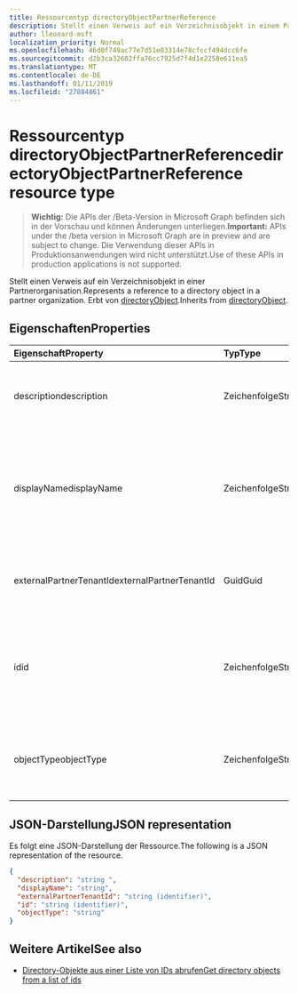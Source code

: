 ```yaml
---
title: Ressourcentyp directoryObjectPartnerReference
description: Stellt einen Verweis auf ein Verzeichnisobjekt in einem Partner-Mandanten. Erbt von directoryObject.
author: lleonard-msft
localization_priority: Normal
ms.openlocfilehash: 46d0f749ac77e7d51e03314e78cfccf494dcc6fe
ms.sourcegitcommit: d2b3ca32602ffa76cc7925d7f4d1e2258e611ea5
ms.translationtype: MT
ms.contentlocale: de-DE
ms.lasthandoff: 01/11/2019
ms.locfileid: "27884861"
---
```

# <a name="directoryobjectpartnerreference-resource-type"></a><span data-ttu-id="5c3e2-104">Ressourcentyp directoryObjectPartnerReference</span><span class="sxs-lookup"><span data-stu-id="5c3e2-104">directoryObjectPartnerReference resource type</span></span>

> <span data-ttu-id="5c3e2-105">**Wichtig:** Die APIs der /Beta-Version in Microsoft Graph befinden sich in der Vorschau und können Änderungen unterliegen.</span><span class="sxs-lookup"><span data-stu-id="5c3e2-105">**Important:** APIs under the /beta version in Microsoft Graph are in preview and are subject to change.</span></span> <span data-ttu-id="5c3e2-106">Die Verwendung dieser APIs in Produktionsanwendungen wird nicht unterstützt.</span><span class="sxs-lookup"><span data-stu-id="5c3e2-106">Use of these APIs in production applications is not supported.</span></span>

<span data-ttu-id="5c3e2-107">Stellt einen Verweis auf ein Verzeichnisobjekt in einer Partnerorganisation.</span><span class="sxs-lookup"><span data-stu-id="5c3e2-107">Represents a reference to a directory object in a partner organization.</span></span> <span data-ttu-id="5c3e2-108">Erbt von [directoryObject](directoryobject.md?view=graph-rest-beta).</span><span class="sxs-lookup"><span data-stu-id="5c3e2-108">Inherits from [directoryObject](directoryobject.md?view=graph-rest-beta).</span></span>

## <a name="properties"></a><span data-ttu-id="5c3e2-109">Eigenschaften</span><span class="sxs-lookup"><span data-stu-id="5c3e2-109">Properties</span></span>

| <span data-ttu-id="5c3e2-110">Eigenschaft</span><span class="sxs-lookup"><span data-stu-id="5c3e2-110">Property</span></span> | <span data-ttu-id="5c3e2-111">Typ</span><span class="sxs-lookup"><span data-stu-id="5c3e2-111">Type</span></span> | <span data-ttu-id="5c3e2-112">Beschreibung</span><span class="sxs-lookup"><span data-stu-id="5c3e2-112">Description</span></span> |
|:---------------|:--------|:----------|
|<span data-ttu-id="5c3e2-113">description</span><span class="sxs-lookup"><span data-stu-id="5c3e2-113">description</span></span>|<span data-ttu-id="5c3e2-114">Zeichenfolge</span><span class="sxs-lookup"><span data-stu-id="5c3e2-114">String</span></span>| <span data-ttu-id="5c3e2-115">Beschreibung des zurückgegebenen Objekts.</span><span class="sxs-lookup"><span data-stu-id="5c3e2-115">Description of the object returned.</span></span> <span data-ttu-id="5c3e2-116">Schreibgeschützt.</span><span class="sxs-lookup"><span data-stu-id="5c3e2-116">Read-only.</span></span> |
|<span data-ttu-id="5c3e2-117">displayName</span><span class="sxs-lookup"><span data-stu-id="5c3e2-117">displayName</span></span>|<span data-ttu-id="5c3e2-118">Zeichenfolge</span><span class="sxs-lookup"><span data-stu-id="5c3e2-118">String</span></span>| <span data-ttu-id="5c3e2-119">Name des Directory-Objekts zurückgegeben wird, wie die Gruppe oder eine andere Anwendung.</span><span class="sxs-lookup"><span data-stu-id="5c3e2-119">Name of directory object being returned, like group or application.</span></span> <span data-ttu-id="5c3e2-120">Schreibgeschützt.</span><span class="sxs-lookup"><span data-stu-id="5c3e2-120">Read-only.</span></span> |
|<span data-ttu-id="5c3e2-121">externalPartnerTenantId</span><span class="sxs-lookup"><span data-stu-id="5c3e2-121">externalPartnerTenantId</span></span>|<span data-ttu-id="5c3e2-122">Guid</span><span class="sxs-lookup"><span data-stu-id="5c3e2-122">Guid</span></span>| <span data-ttu-id="5c3e2-123">Die Mandanten-ID für den Mandanten Partner.</span><span class="sxs-lookup"><span data-stu-id="5c3e2-123">The tenant identifier for the partner tenant.</span></span> <span data-ttu-id="5c3e2-124">Schreibgeschützt.</span><span class="sxs-lookup"><span data-stu-id="5c3e2-124">Read-only.</span></span> |
|<span data-ttu-id="5c3e2-125">id</span><span class="sxs-lookup"><span data-stu-id="5c3e2-125">id</span></span>|<span data-ttu-id="5c3e2-126">Zeichenfolge</span><span class="sxs-lookup"><span data-stu-id="5c3e2-126">String</span></span>| <span data-ttu-id="5c3e2-127">Der eindeutige Bezeichner für die Ressource.</span><span class="sxs-lookup"><span data-stu-id="5c3e2-127">The unique identifier for the resource.</span></span> <span data-ttu-id="5c3e2-128">Geerbt von [directoryObject](directoryobject.md?view=graph-rest-beta).</span><span class="sxs-lookup"><span data-stu-id="5c3e2-128">Inherited from [directoryObject](directoryobject.md?view=graph-rest-beta).</span></span> <span data-ttu-id="5c3e2-129">Schreibgeschützt.</span><span class="sxs-lookup"><span data-stu-id="5c3e2-129">Read-only.</span></span> |
|<span data-ttu-id="5c3e2-130">objectType</span><span class="sxs-lookup"><span data-stu-id="5c3e2-130">objectType</span></span>|<span data-ttu-id="5c3e2-131">Zeichenfolge</span><span class="sxs-lookup"><span data-stu-id="5c3e2-131">String</span></span>| <span data-ttu-id="5c3e2-132">Der Typ des Objekts im Mandanten Partner verwiesen wird.</span><span class="sxs-lookup"><span data-stu-id="5c3e2-132">The type of the referenced object in the partner tenant.</span></span> <span data-ttu-id="5c3e2-133">Schreibgeschützt.</span><span class="sxs-lookup"><span data-stu-id="5c3e2-133">Read-only.</span></span> |

## <a name="json-representation"></a><span data-ttu-id="5c3e2-134">JSON-Darstellung</span><span class="sxs-lookup"><span data-stu-id="5c3e2-134">JSON representation</span></span>

<span data-ttu-id="5c3e2-135">Es folgt eine JSON-Darstellung der Ressource.</span><span class="sxs-lookup"><span data-stu-id="5c3e2-135">The following is a JSON representation of the resource.</span></span>

<!-- {
  "blockType": "resource",
  "keyProperty": "id",
  "@odata.type": "microsoft.graph.directoryObjectPartnerReference"
}-->

```json
{
  "description": "string ",
  "displayName": "string",
  "externalPartnerTenantId": "string (identifier)",
  "id": "string (identifier)",
  "objectType": "string"
}
```

## <a name="see-also"></a><span data-ttu-id="5c3e2-136">Weitere Artikel</span><span class="sxs-lookup"><span data-stu-id="5c3e2-136">See also</span></span>

- [<span data-ttu-id="5c3e2-137">Directory-Objekte aus einer Liste von IDs abrufen</span><span class="sxs-lookup"><span data-stu-id="5c3e2-137">Get directory objects from a list of ids</span></span>](/graph/api/directoryobject-getbyids?view=graph-rest-beta)

<!-- uuid: fbec8cd7-cfe4-431d-87fc-d102cd2841a4
2018-12-06 02:01:30 UTC -->
<!-- {
  "type": "#page.annotation",
  "description": "directoryObjectPartnerReference resource",
  "keywords": "",
  "section": "documentation",
  "tocPath": ""
}-->

